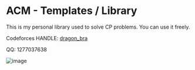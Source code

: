 # ACM - Templates / Library

This is my personal library used to solve CP problems. You can use it freely.

Codeforces HANDLE: [dragon_bra](https://codeforces.com/profile/dragon_bra) 

QQ: 1277037638

![image](https://github.com/dragonbra/acm-codes/blob/master/Codeforces/Ratings/Rd.idk.png)
